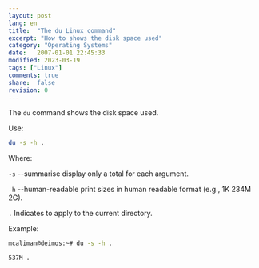 ```yaml
---
layout: post
lang: en
title:  "The du Linux command"
excerpt: "How to shows the disk space used"
category: "Operating Systems"
date:   2007-01-01 22:45:33
modified: 2023-03-19
tags: ["Linux"]
comments: true
share:  false
revision: 0
---
```


The `du` command shows the disk space used.

Use:
```bash
du -s -h .
```
Where:

`-s` --summarise display only a total for each argument.


`-h`  --human-readable print sizes in human readable format (e.g., 1K 234M 2G).

`.` Indicates to apply to the current directory.

Example:
```bash
mcaliman@deimos:~# du -s -h .

537M .
```